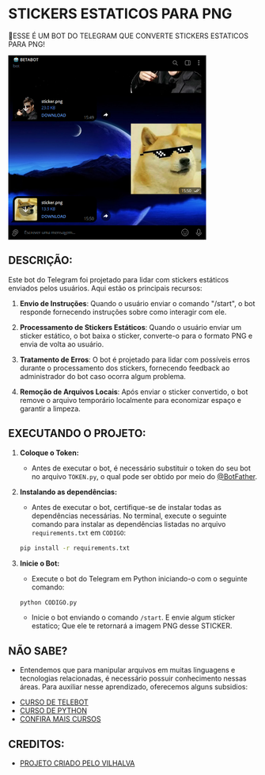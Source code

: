 # STICKERS ESTATICOS PARA PNG
🤤ESSE É UM BOT DO TELEGRAM QUE CONVERTE STICKERS ESTATICOS PARA PNG!

<img src="FOTO.png" align="center" width="400"> <br>

## DESCRIÇÃO:
Este bot do Telegram foi projetado para lidar com stickers estáticos enviados pelos usuários. Aqui estão os principais recursos:

1. **Envio de Instruções**: Quando o usuário enviar o comando "/start", o bot responde fornecendo instruções sobre como interagir com ele.

2. **Processamento de Stickers Estáticos**: Quando o usuário enviar um sticker estático, o bot baixa o sticker, converte-o para o formato PNG e envia de volta ao usuário.

3. **Tratamento de Erros**: O bot é projetado para lidar com possíveis erros durante o processamento dos stickers, fornecendo feedback ao administrador do bot caso ocorra algum problema.

4. **Remoção de Arquivos Locais**: Após enviar o sticker convertido, o bot remove o arquivo temporário localmente para economizar espaço e garantir a limpeza.

## EXECUTANDO O PROJETO:
1. **Coloque o Token:**
   - Antes de executar o bot, é necessário substituir o token do seu bot no arquivo `TOKEN.py`, o qual pode ser obtido por meio do [@BotFather](https://t.me/BotFather). 

2. **Instalando as dependências:**
   - Antes de executar o bot, certifique-se de instalar todas as dependências necessárias. No terminal, execute o seguinte comando para instalar as dependências listadas no arquivo `requirements.txt` em `CODIGO`:
   ```bash
   pip install -r requirements.txt
   ```

3. **Inicie o Bot:**
   - Execute o bot do Telegram em Python iniciando-o com o seguinte comando:
   ```bash
   python CODIGO.py
   ```

   - Inicie o bot enviando o comando `/start`. E envie algum sticker estatico; Que ele te retornará a imagem PNG desse STICKER.

## NÃO SABE?
- Entendemos que para manipular arquivos em muitas linguagens e tecnologias relacionadas, é necessário possuir conhecimento nessas áreas. Para auxiliar nesse aprendizado, oferecemos alguns subsidios:
* [CURSO DE TELEBOT](https://github.com/VILHALVA/CURSO-DE-TELEBOT)
* [CURSO DE PYTHON](https://github.com/VILHALVA/CURSO-DE-PYTHON)
* [CONFIRA MAIS CURSOS](https://github.com/VILHALVA?tab=repositories&q=+topic:CURSO)

## CREDITOS:
- [PROJETO CRIADO PELO VILHALVA](https://github.com/VILHALVA)
